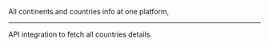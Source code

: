 All continents and countries info at one platform,
<hr/>
API integration to fetch all countries details.
